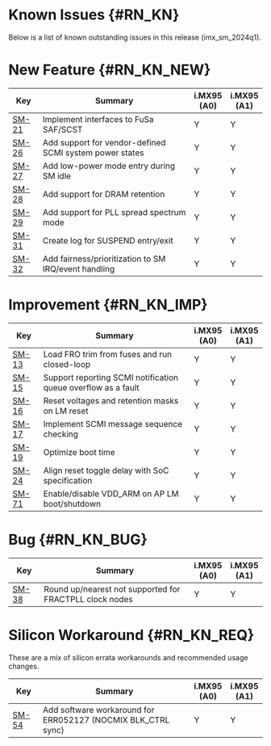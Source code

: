 Known Issues {#RN_KN}
============

Below is a list of known outstanding issues in this release (imx_sm_2024q1).

New Feature {#RN_KN_NEW}
============

| Key     | Summary                        | i.MX95<br> (A0) | i.MX95<br> (A1) |
|------------|-------------------------------|---|---|
| [SM-21](https://jira.sw.nxp.com/projects/SM/issues/SM-21) | Implement interfaces to FuSa SAF/SCST | Y | Y |
| [SM-26](https://jira.sw.nxp.com/projects/SM/issues/SM-26) | Add support for vendor-defined SCMI system power states | Y | Y |
| [SM-27](https://jira.sw.nxp.com/projects/SM/issues/SM-27) | Add low-power mode entry during SM idle | Y | Y |
| [SM-28](https://jira.sw.nxp.com/projects/SM/issues/SM-28) | Add support for DRAM retention | Y | Y |
| [SM-29](https://jira.sw.nxp.com/projects/SM/issues/SM-29) | Add support for PLL spread spectrum mode | Y | Y |
| [SM-31](https://jira.sw.nxp.com/projects/SM/issues/SM-31) | Create log for SUSPEND entry/exit | Y | Y |
| [SM-32](https://jira.sw.nxp.com/projects/SM/issues/SM-32) | Add fairness/prioritization to SM IRQ/event handling | Y | Y |

Improvement {#RN_KN_IMP}
============

| Key     | Summary                        | i.MX95<br> (A0) | i.MX95<br> (A1) |
|------------|-------------------------------|---|---|
| [SM-13](https://jira.sw.nxp.com/projects/SM/issues/SM-13) | Load FRO trim from fuses and run closed-loop | Y | Y |
| [SM-15](https://jira.sw.nxp.com/projects/SM/issues/SM-15) | Support reporting SCMI notification queue overflow as a fault | Y | Y |
| [SM-16](https://jira.sw.nxp.com/projects/SM/issues/SM-16) | Reset voltages and retention masks on LM reset | Y | Y |
| [SM-17](https://jira.sw.nxp.com/projects/SM/issues/SM-17) | Implement SCMI message sequence checking | Y | Y |
| [SM-19](https://jira.sw.nxp.com/projects/SM/issues/SM-19) | Optimize boot time | Y | Y |
| [SM-24](https://jira.sw.nxp.com/projects/SM/issues/SM-24) | Align reset toggle delay with SoC specification | Y | Y |
| [SM-71](https://jira.sw.nxp.com/projects/SM/issues/SM-71) | Enable/disable VDD_ARM on AP LM boot/shutdown | Y | Y |

Bug {#RN_KN_BUG}
============

| Key     | Summary                        | i.MX95<br> (A0) | i.MX95<br> (A1) |
|------------|-------------------------------|---|---|
| [SM-38](https://jira.sw.nxp.com/projects/SM/issues/SM-38) | Round up/nearest not supported for FRACTPLL clock nodes | Y | Y |

Silicon Workaround {#RN_KN_REQ}
============

These are a mix of silicon errata workarounds and recommended usage changes.

| Key     | Summary                        | i.MX95<br> (A0) | i.MX95<br> (A1) |
|------------|-------------------------------|---|---|
| [SM-54](https://jira.sw.nxp.com/projects/SM/issues/SM-54) | Add software workaround for ERR052127 (NOCMIX BLK_CTRL sync) | Y | Y |

